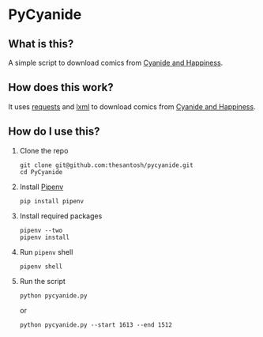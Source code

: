 # PyCyanide

## What is this?

A simple script to download comics from [Cyanide and Happiness](http://explosm.net/).


## How does this work?

It uses [requests](https://pypi.python.org/pypi/requests/) and [lxml](https://pypi.python.org/pypi/lxml/) to download comics from [Cyanide and Happiness](http://explosm.net/).

## How do I use this?

1. Clone the repo
    ```
    git clone git@github.com:thesantosh/pycyanide.git
    cd PyCyanide
    ```

2. Install [Pipenv](https://github.com/kennethreitz/pipenv)

    ```
    pip install pipenv
    ```

3. Install required packages

    ```
    pipenv --two
    pipenv install
    ```

4. Run `pipenv` shell

    ```
    pipenv shell
    ```

5. Run the script

    ```
    python pycyanide.py
    ```

    or

    ```
    python pycyanide.py --start 1613 --end 1512
    ```

